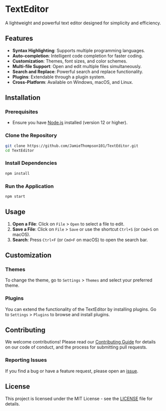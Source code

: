 # TextEditor

A lightweight and powerful text editor designed for simplicity and efficiency.

## Features

- **Syntax Highlighting**: Supports multiple programming languages.
- **Auto-completion**: Intelligent code completion for faster coding.
- **Customization**: Themes, font sizes, and color schemes.
- **Multi-file Support**: Open and edit multiple files simultaneously.
- **Search and Replace**: Powerful search and replace functionality.
- **Plugins**: Extendable through a plugin system.
- **Cross-Platform**: Available on Windows, macOS, and Linux.

## Installation

### Prerequisites

- Ensure you have [Node.js](https://nodejs.org/) installed (version 12 or higher).

### Clone the Repository

```bash
git clone https://github.com/JamieThompson101/TextEditor.git
cd TextEditor
```

### Install Dependencies

```bash
npm install
```

### Run the Application

```bash
npm start
```

## Usage

1. **Open a File**: Click on `File` > `Open` to select a file to edit.
2. **Save a File**: Click on `File` > `Save` or use the shortcut `Ctrl+S` (or `Cmd+S` on macOS).
3. **Search**: Press `Ctrl+F` (or `Cmd+F` on macOS) to open the search bar.

## Customization

### Themes

To change the theme, go to `Settings` > `Themes` and select your preferred theme.

### Plugins

You can extend the functionality of the TextEditor by installing plugins. Go to `Settings` > `Plugins` to browse and install plugins.

## Contributing

We welcome contributions! Please read our [Contributing Guide](CONTRIBUTING.md) for details on our code of conduct, and the process for submitting pull requests.

### Reporting Issues

If you find a bug or have a feature request, please open an [issue](https://github.com/JamieThompson101/TextEditor/issues).

## License

This project is licensed under the MIT License - see the [LICENSE](LICENSE) file for details.

